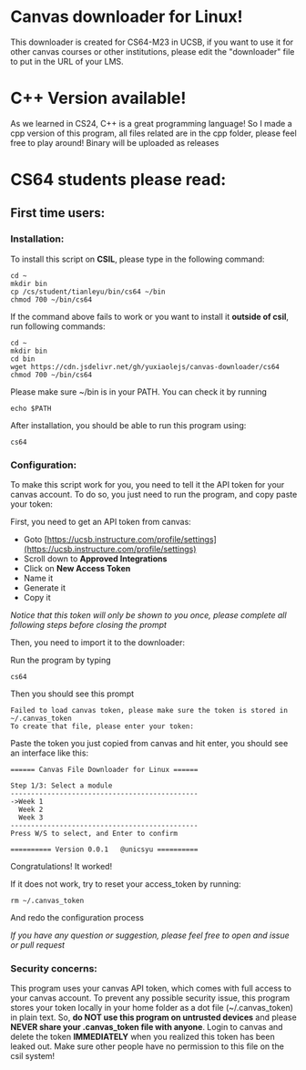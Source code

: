 # Canvas downloader for Linux!
This downloader is created for CS64-M23 in UCSB, if you want to use it for other canvas courses or other institutions, please edit the "downloader" file to put in the URL of your LMS.

# C++ Version available!
As we learned in CS24, C++ is a great programming language! So I made a cpp version of this program, all files related are in the cpp folder, please feel free to play around! Binary will be uploaded as releases

# CS64 students please read:
## First time users:
### Installation:
To install this script on **CSIL**, please type in the following command:
```{bash}
cd ~
mkdir bin
cp /cs/student/tianleyu/bin/cs64 ~/bin
chmod 700 ~/bin/cs64
```

If the command above fails to work or you want to install it **outside of csil**, run following commands:
```{bash}
cd ~
mkdir bin
cd bin
wget https://cdn.jsdelivr.net/gh/yuxiaolejs/canvas-downloader/cs64
chmod 700 ~/bin/cs64
```
Please make sure ~/bin is in your PATH. You can check it by running
```
echo $PATH
```
After installation, you should be able to run this program using:
```
cs64
```
### Configuration:
To make this script work for you, you need to tell it the API token for your canvas account. To do so, you just need to run the program, and copy paste your token:

First, you need to get an API token from canvas:
- Goto [https://ucsb.instructure.com/profile/settings](https://ucsb.instructure.com/profile/settings)
- Scroll down to **Approved Integrations**
- Click on **New Access Token**
- Name it
- Generate it
- Copy it

*Notice that this token will only be shown to you once, please complete all following steps before closing the prompt*

Then, you need to import it to the downloader:

Run the program by typing
```
cs64
```
Then you should see this prompt
```
Failed to load canvas token, please make sure the token is stored in ~/.canvas_token
To create that file, please enter your token: 
```
Paste the token you just copied from canvas and hit enter, you should see an interface like this:
```
====== Canvas File Downloader for Linux ======

Step 1/3: Select a module
----------------------------------------------
->Week 1
  Week 2
  Week 3
----------------------------------------------
Press W/S to select, and Enter to confirm

========== Version 0.0.1   @unicsyu ==========
```
Congratulations! It worked!

If it does not work, try to reset your access_token by running:
```
rm ~/.canvas_token
```
And redo the configuration process

*If you have any question or suggestion, please feel free to open and issue or pull request*

### Security concerns:
This program uses your canvas API token, which comes with full access to your canvas account. To prevent any possible security issue, this program stores your token locally in your home folder as a dot file (~/.canvas_token) in plain text. So, **do NOT use this program on untrusted devices** and please **NEVER share your .canvas_token file with anyone**. Login to canvas and delete the token **IMMEDIATELY** when you realized this token has been leaked out. Make sure other people have no permission to this file on the csil system!